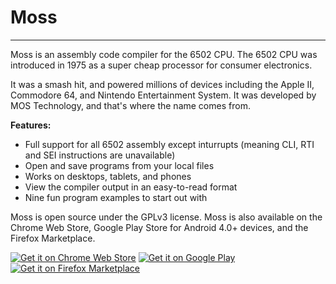 # Moss
----
Moss is an assembly code compiler for the 6502 CPU. The 6502 CPU was introduced in 1975 as a super cheap processor for consumer electronics.

It was a smash hit, and powered millions of devices including the Apple II, Commodore 64, and Nintendo Entertainment System. It was developed by MOS Technology, and that's where the name comes from.

<strong>Features:</strong>
<ul>
<li>Full support for all 6502 assembly except inturrupts (meaning CLI, RTI and SEI instructions are unavailable)</li>
	<li>Open and save programs from your local files</li>
	<li>Works on desktops, tablets, and phones</li>
	<li>View the compiler output in an easy-to-read format</li>
	<li>Nine fun program examples to start out with</li>
</ul>

Moss is open source under the GPLv3 license. Moss is also available on the Chrome Web Store, Google Play Store for Android 4.0+ devices, and the Firefox Marketplace.

[![Get it on Chrome Web Store](http://i.imgur.com/gdDBbVh.png)](https://chrome.google.com/webstore/detail/moss/popghicmihgfbepkdgalgnlblklmhcbb) [![Get it on Google Play](http://i.imgur.com/GxU6XWQ.png)](https://play.google.com/store/apps/details?id=com.corbin.moss) [![Get it on Firefox Marketplace](http://i.imgur.com/JooqNu9.png)](https://marketplace.firefox.com/app/moss/)
